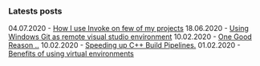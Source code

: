 ### Latests posts
04.07.2020 - [How I use Invoke on few of my projects](https://rasjani.github.io/2020/07/04/how-i-use-invoke.html)
18.06.2020 - [Using Windows Git as remote visual studio environment](https://rasjani.github.io/2020/06/18/remote-git-bash-vs.html)
10.02.2020 - [One Good Reason ..](https://rasjani.github.io/2020/02/10/one-good-reason.html)
10.02.2020 - [Speeding up C++ Build Pipelines.](https://rasjani.github.io/2020/02/10/speeding-up-cpp-pipelines.html)
01.02.2020 - [Benefits of using virtual environments](https://rasjani.github.io/2020/02/01/benefits-of-venvs.html)
